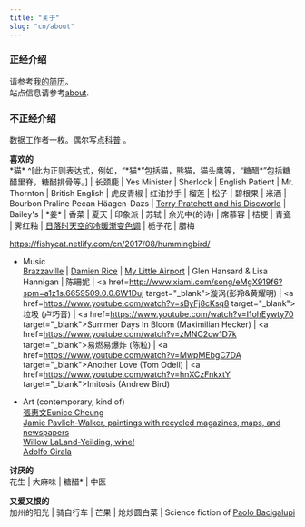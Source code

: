 ```yaml
---
title: "关于"
slug: "cn/about"
---
```



### 正经介绍 
请参考[我的简历](../vitae/)。  
站点信息请参考[about](../../en/about).

### 不正经介绍

数据工作者一枚。偶尔写点<a href=http://www.guokr.com/i/1840828729/ target="_blank">科普</a> 。


__喜欢的__  
\*猫\* ^[此为正则表达式，例如，“\*猫\*”包括猫，熊猫，猫头鹰等，“糖醋*”包括糖醋里脊，糖醋排骨等。] | 长颈鹿 |
Yes Minister | Sherlock | English Patient | Mr. Thornton | British English | 虎皮青椒 | 红油抄手 | 榴莲 | 松子 | 碧根果 | 米酒 | Bourbon Praline Pecan Häagen-Dazs | 
<a href=https://www.terrypratchettbooks.com/ target="_blank">Terry Pratchett and his Discworld</a> |
Bailey's | \*姜\* | 香菜 | 夏天 | 印象派 | 苏轼 | 余光中(的诗) | 席慕容 | 桔梗 | 青瓷 | 霁红釉 | <a href=https://fishycat.netlify.com/cn/2018/04/sky/ target="_blank">日落时天空的冷暖渐变色调</a> |
栀子花 | 腊梅 

https://fishycat.netlify.com/cn/2017/08/hummingbird/

- Music  
<a href=http://www.brazzavilleband.com/ target="_blank">Brazzaville</a> |
<a href=http://www.damienrice.com/ target="_blank">Damien Rice</a> |
<a href=http://www.mylittleairport.com/ target="_blank">My Little Airport</a> | 
Glen Hansard & Lisa Hannigan | 
陈珊妮  | 
<a href=http://www.xiami.com/song/eMgX919f6?spm=a1z1s.6659509.0.0.6W1Duj target="_blank">漩涡(彭羚&黄耀明)</a> |
<a href=https://www.youtube.com/watch?v=sByFj8cKsq8 target="_blank">垃圾 (卢巧音) </a> | 
<a href=https://www.youtube.com/watch?v=I1ohEywty70 target="_blank">Summer Days In Bloom (Maximilian Hecker)</a> |
<a href=https://www.youtube.com/watch?v=zMNC2cw1D7k target="_blank">易燃易爆炸 (陈粒)</a> |
<a href=https://www.youtube.com/watch?v=MwpMEbgC7DA target="_blank">Another Love (Tom Odell)</a> |
<a href=https://www.youtube.com/watch?v=hnXCzFnkxtY target="_blank">Imitosis (Andrew Bird)</a>


- Art (contemporary, kind of)  
<a href=http://www.euniceman.com/ target="_blank" >張惠文Eunice Cheung</a>  
<a href=https://www.jpartcollage.com/ target="_blank" >Jamie Pavlich-Walker, paintings with recycled magazines, maps, and newspapers</a>  
<a href=http://wllyfineart.com/ target="_blank" >Willow LaLand-Yeilding, wine!</a>  
<a href=http://www.artadolfo.com/ target="_blank" >Adolfo Girala</a>

__讨厌的__  
花生 | 大麻味 | 糖醋* | 中医

__又爱又恨的__  
加州的阳光 | 骑自行车 | 芒果 | 炝炒圆白菜 | Science fiction of <a href="http://windupstories.com/" target="_blank">Paolo Bacigalupi</a>




